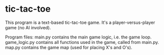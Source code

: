 # tic-tac-toe

This program is a text-based tic-tac-toe game. It's a player-versus-player game (no AI involved).

Program files:
main.py contains the main game logic, i.e. the game loop.
game_logic.py contains all functions used in the game, called from main.py.
map.py contains the game map (used for placing X's and O's).
